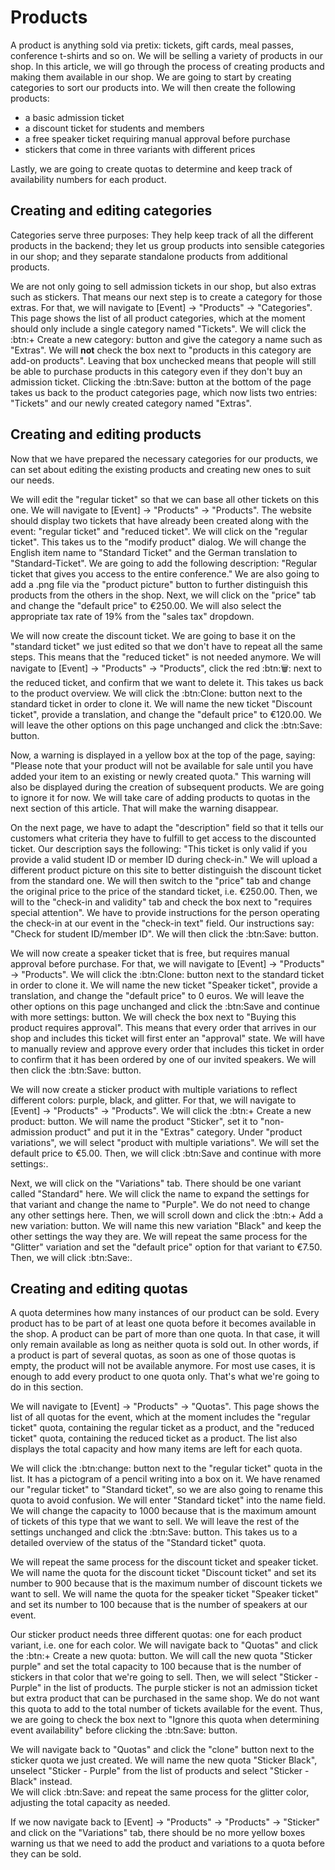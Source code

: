 # Products

A product is anything sold via pretix: tickets, gift cards, meal passes, conference t-shirts and so on. 
We will be selling a variety of products in our shop. 
In this article, we will go through the process of creating products and making them available in our shop. 
We are going to start by creating categories to sort our products into. 
We will then create the following products: 

 - a basic admission ticket 
 - a discount ticket for students and members
 - a free speaker ticket requiring manual approval before purchase 
 - stickers that come in three variants with different prices 

Lastly, we are going to create quotas to determine and keep track of availability numbers for each product. 

## Creating and editing categories

Categories serve three purposes: They help keep track of all the different products in the backend; they let us group products into sensible categories in our shop; and they separate standalone products from additional products. 

We are not only going to sell admission tickets in our shop, but also extras such as stickers. 
That means our next step is to create a category for those extras. 
For that, we will navigate to [Event] → "Products" → "Categories". 
This page shows the list of all product categories, which at the moment should only include a single category named "Tickets". 
We will click the :btn:+ Create a new category: button and give the category a name such as "Extras". 
We will __not__ check the box next to "products in this category are add-on products". 
Leaving that box unchecked means that people will still be able to purchase products in this category even if they don't buy an admission ticket. 
Clicking the :btn:Save: button at the bottom of the page takes us back to the product categories page, which now lists two entries: "Tickets" and our newly created category named "Extras". 

## Creating and editing products

Now that we have prepared the necessary categories for our products, we can set about editing the existing products and creating new ones to suit our needs. 

We will edit the "regular ticket" so that we can base all other tickets on this one. 
We will navigate to [Event] → "Products" → "Products". 
The website should display two tickets that have already been created along with the event: "regular ticket" and "reduced ticket". 
We will click on the "regular ticket". 
This takes us to the "modify product" dialog. 
We will change the English item name to "Standard Ticket" and the German translation to "Standard-Ticket". 
We are going to add the following description: 
"Regular ticket that gives you access to the entire conference." 
We are also going to add a .png file via the "product picture" button to further distinguish this products from the others in the shop. 
Next, we will click on the "price" tab and change the "default price" to €250.00. 
We will also select the appropriate tax rate of 19% from the "sales tax" dropdown. 

We will now create the discount ticket. 
We are going to base it on the "standard ticket" we just edited so that we don't have to repeat all the same steps. 
This means that the "reduced ticket" is not needed anymore. 
We will navigate to [Event] → "Products" → "Products", click the red :btn:🗑: next to the reduced ticket, and confirm that we want to delete it. 
This takes us back to the product overview. 
We will click the :btn:Clone: button next to the standard ticket in order to clone it. 
We will name the new ticket "Discount ticket", provide a translation, and change the "default price" to €120.00. 
We will leave the other options on this page unchanged and click the :btn:Save: button. 

Now, a warning is displayed in a yellow box at the top of the page, saying: 
"Please note that your product will not be available for sale until you have added your item to an existing or newly created quota." 
This warning will also be displayed during the creation of subsequent products. 
We are going to ignore it for now. 
We will take care of adding products to quotas in the next section of this article. 
That will make the warning disappear. 

On the next page, we have to adapt the "description" field so that it tells our customers what criteria they have to fulfill to get access to the discounted ticket. 
Our description says the following: 
"This ticket is only valid if you provide a valid student ID or member ID during check-in."
We will upload a different product picture on this site to better distinguish the discount ticket from the standard one. 
We will then switch to the "price" tab and change the original price to the price of the standard ticket, i.e. €250.00. 
Then, we will to the "check-in and validity" tab and check the box next to "requires special attention". 
We have to provide instructions for the person operating the check-in at our event in the "check-in text" field. 
Our instructions say: "Check for student ID/member ID". 
We will then click the :btn:Save: button. 

We will now create a speaker ticket that is free, but requires manual approval before purchase. 
For that, we will navigate to [Event] → "Products" → "Products". 
We will click the :btn:Clone: button next to the standard ticket in order to clone it. 
We will name the new ticket "Speaker ticket", provide a translation, and change the "default price" to 0 euros. 
We will leave the other options on this page unchanged and click the :btn:Save and continue with more settings: button. 
We will check the box next to "Buying this product requires approval". 
This means that every order that arrives in our shop and includes this ticket will first enter an "approval" state. 
We will have to manually review and approve every order that includes this ticket in order to confirm that it has been ordered by one of our invited speakers. 
We will then click the :btn:Save: button. 

We will now create a sticker product with multiple variations to reflect different colors: purple, black, and glitter. 
For that, we will navigate to [Event] → "Products" → "Products". 
We will click the :btn:+ Create a new product: button. 
We will name the product "Sticker", set it to "non-admission product" and put it in the "Extras" category. 
Under "product variations", we will select "product with multiple variations". 
We will set the default price to €5.00. 
Then, we will click :btn:Save and continue with more settings:. 

Next, we will click on the "Variations" tab. 
There should be one variant called "Standard" here. 
We will click the name to expand the settings for that variant and change the name to "Purple". 
We do not need to change any other settings here. 
Then, we will scroll down and click the :btn:+ Add a new variation: button. 
We will name this new variation "Black" and keep the other settings the way they are. 
We will repeat the same process for the "Glitter" variation and set the "default price" option for that variant to €7.50. 
Then, we will click :btn:Save:. 

## Creating and editing quotas 

A quota determines how many instances of our product can be sold. 
Every product has to be part of at least one quota before it becomes available in the shop. 
A product can be part of more than one quota. 
In that case, it will only remain available as long as neither quota is sold out. 
In other words, if a product is part of several quotas, as soon as one of those quotas is empty, the product will not be available anymore. 
For most use cases, it is enough to add every product to one quota only. 
That's what we're going to do in this section. 

We will navigate to [Event] → "Products" → "Quotas". 
This page shows the list of all quotas for the event, which at the moment includes the "regular ticket" quota, containing the regular ticket as a product, and the "reduced ticket" quota, containing the reduced ticket as a product. 
The list also displays the total capacity and how many items are left for each quota. 

We will click the :btn:change: button next to the "regular ticket" quota in the list. 
It has a pictogram of a pencil writing into a box on it. 
We have renamed our "regular ticket" to "Standard ticket", so we are also going to rename this quota to avoid confusion. 
We will enter "Standard ticket" into the name field. 
We will change the capacity to 1000 because that is the maximum amount of tickets of this type that we want to sell. 
We will leave the rest of the settings unchanged and click the :btn:Save: button. 
This takes us to a detailed overview of the status of the "Standard ticket" quota. 

We will repeat the same process for the discount ticket and speaker ticket. 
We will name the quota for the discount ticket "Discount ticket" and set its number to 900 because that is the maximum number of discount tickets we want to sell. 
We will name the quota for the speaker ticket "Speaker ticket" and set its number to 100 because that is the number of speakers at our event. 

Our sticker product needs three different quotas: one for each product variant, i.e. one for each color. 
We will navigate back to "Quotas" and click the :btn:+ Create a new quota: button. 
We will call the new quota "Sticker purple" and set the total capacity to 100 because that is the number of stickers in that color that we're going to sell. 
Then, we will select "Sticker - Purple" in the list of products. 
The purple sticker is not an admission ticket but extra product that can be purchased in the same shop. 
We do not want this quota to add to the total number of tickets available for the event. 
Thus, we are going to check the box next to "Ignore this quota when determining event availability" before clicking the :btn:Save: button. 

We will navigate back to "Quotas" and click the "clone" button next to the sticker quota we just created. 
We will name the new quota "Sticker Black", unselect "Sticker - Purple" from the list of products and select "Sticker - Black" instead.  
We will click :btn:Save: and repeat the same process for the glitter color, adjusting the total capacity as needed. 

If we now navigate back to [Event] → "Products" → "Products" → "Sticker" and click on the "Variations" tab, there should be no more yellow boxes warning us that we need to add the product and variations to a quota before they can be sold. 